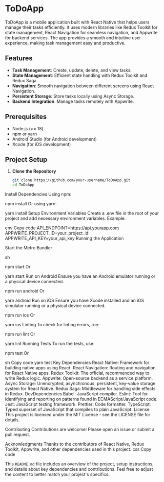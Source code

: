 # ToDoApp

ToDoApp is a mobile application built with React Native that helps users manage their tasks efficiently. It uses modern libraries like Redux Toolkit for state management, React Navigation for seamless navigation, and Appwrite for backend services. The app provides a smooth and intuitive user experience, making task management easy and productive.

## Features

- **Task Management**: Create, update, delete, and view tasks.
- **State Management**: Efficient state handling with Redux Toolkit and Redux Saga.
- **Navigation**: Smooth navigation between different screens using React Navigation.
- **Persistent Storage**: Store tasks locally using Async Storage.
- **Backend Integration**: Manage tasks remotely with Appwrite.

## Prerequisites

- Node.js (>= 18)
- npm or yarn
- Android Studio (for Android development)
- Xcode (for iOS development)

## Project Setup

1. **Clone the Repository**
   ```sh
   git clone https://github.com/your-username/ToDoApp.git
   cd ToDoApp
Install Dependencies
Using npm:


npm install
Or using yarn:


yarn install
Setup Environment Variables
Create a .env file in the root of your project and add necessary environment variables. Example:

env
Copy code
API_ENDPOINT=https://api.yourapp.com
APPWRITE_PROJECT_ID=your_project_id
APPWRITE_API_KEY=your_api_key
Running the Application

Start the Metro Bundler

sh

npm start
Or


yarn start
Run on Android
Ensure you have an Android emulator running or a physical device connected.


npm run android
Or


yarn android
Run on iOS
Ensure you have Xcode installed and an iOS simulator running or a physical device connected.


npm run ios
Or

yarn ios
Linting
To check for linting errors, run:

npm run lint
Or


yarn lint
Running Tests
To run the tests, use:


npm test
Or

sh
Copy code
yarn test
Key Dependencies
React Native: Framework for building native apps using React.
React Navigation: Routing and navigation for React Native apps.
Redux Toolkit: The official, recommended way to write Redux logic.
Appwrite: Open-source backend as a service platform.
Async Storage: Unencrypted, asynchronous, persistent, key-value storage system for React Native.
Redux Saga: Middleware for handling side effects in Redux.
DevDependencies
Babel: JavaScript compiler.
Eslint: Tool for identifying and reporting on patterns found in ECMAScript/JavaScript code.
Jest: JavaScript testing framework.
Prettier: Code formatter.
TypeScript: Typed superset of JavaScript that compiles to plain JavaScript.
License
This project is licensed under the MIT License - see the LICENSE file for details.

Contributing
Contributions are welcome! Please open an issue or submit a pull request.

Acknowledgments
Thanks to the contributors of React Native, Redux Toolkit, Appwrite, and other dependencies used in this project.
css
Copy code

This `README.md` file includes an overview of the project, setup instructions, and details about key dependencies and contributions. Feel free to adjust the content to better match your project's specifics.





